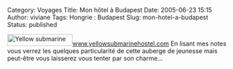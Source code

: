 Category: Voyages
Title: Mon hôtel à Budapest
Date: 2005-06-23 15:15
Author: viviane
Tags: Hongrie : Budapest
Slug: mon-hotel-a-budapest
Status: published

<img class="alignleft size-full wp-image-949" title="Yellow submarine" src="http://www.viviane-voyages.com/wp-content/uploads/2005/06/15.jpg" alt="Yellow submarine" width="150" height="27" /><a href="http://www.yellowsubmarinehostel.com/" target="_blank">www.yellowsubmarinehostel.com</a>
En lisant mes notes vous verrez les quelques particularité de cette auberge de jeunesse mais peut-être vous laisserez vous tenter par son charme...